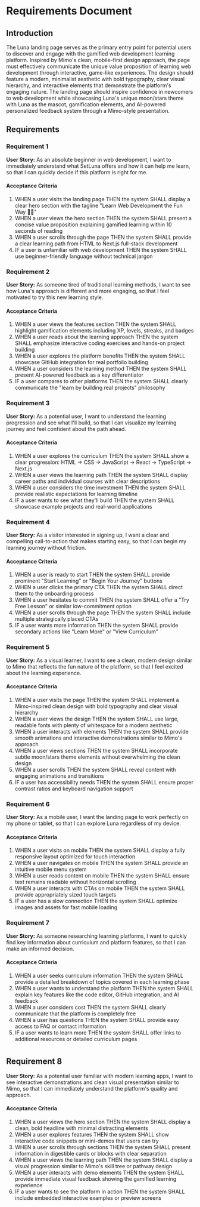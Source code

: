 # Requirements Document

## Introduction

The Luna landing page serves as the primary entry point for potential users to discover and engage with the gamified web development learning platform. Inspired by Mimo's clean, mobile-first design approach, the page must effectively communicate the unique value proposition of learning web development through interactive, game-like experiences. The design should feature a modern, minimalist aesthetic with bold typography, clear visual hierarchy, and interactive elements that demonstrate the platform's engaging nature. The landing page should inspire confidence in newcomers to web development while showcasing Luna's unique moon/stars theme with Luna as the mascot, gamification elements, and AI-powered personalized feedback system through a Mimo-style presentation.

## Requirements

### Requirement 1

**User Story:** As an absolute beginner in web development, I want to immediately understand what SetLuna offers and how it can help me learn, so that I can quickly decide if this platform is right for me.

#### Acceptance Criteria

1. WHEN a user visits the landing page THEN the system SHALL display a clear hero section with the tagline "Learn Web Development the Fun Way 🌙✨"
2. WHEN a user views the hero section THEN the system SHALL present a concise value proposition explaining gamified learning within 10 seconds of reading
3. WHEN a user scrolls through the page THEN the system SHALL provide a clear learning path from HTML to Next.js full-stack development
4. IF a user is unfamiliar with web development THEN the system SHALL use beginner-friendly language without technical jargon

### Requirement 2

**User Story:** As someone tired of traditional learning methods, I want to see how Luna's approach is different and more engaging, so that I feel motivated to try this new learning style.

#### Acceptance Criteria

1. WHEN a user views the features section THEN the system SHALL highlight gamification elements including XP, levels, streaks, and badges
2. WHEN a user reads about the learning approach THEN the system SHALL emphasize interactive coding exercises and hands-on project building
3. WHEN a user explores the platform benefits THEN the system SHALL showcase GitHub integration for real portfolio building
4. WHEN a user considers the learning method THEN the system SHALL present AI-powered feedback as a key differentiator
5. IF a user compares to other platforms THEN the system SHALL clearly communicate the "learn by building real projects" philosophy

### Requirement 3

**User Story:** As a potential user, I want to understand the learning progression and see what I'll build, so that I can visualize my learning journey and feel confident about the path ahead.

#### Acceptance Criteria

1. WHEN a user explores the curriculum THEN the system SHALL show a clear progression: HTML → CSS → JavaScript → React → TypeScript → Next.js
2. WHEN a user views the learning path THEN the system SHALL display career paths and individual courses with clear descriptions
3. WHEN a user considers the time investment THEN the system SHALL provide realistic expectations for learning timeline
4. IF a user wants to see what they'll build THEN the system SHALL showcase example projects and real-world applications

### Requirement 4

**User Story:** As a visitor interested in signing up, I want a clear and compelling call-to-action that makes starting easy, so that I can begin my learning journey without friction.

#### Acceptance Criteria

1. WHEN a user is ready to start THEN the system SHALL provide prominent "Start Learning" or "Begin Your Journey" buttons
2. WHEN a user clicks the primary CTA THEN the system SHALL direct them to the onboarding process
3. WHEN a user hesitates to commit THEN the system SHALL offer a "Try Free Lesson" or similar low-commitment option
4. WHEN a user scrolls through the page THEN the system SHALL include multiple strategically placed CTAs
5. IF a user wants more information THEN the system SHALL provide secondary actions like "Learn More" or "View Curriculum"

### Requirement 5

**User Story:** As a visual learner, I want to see a clean, modern design similar to Mimo that reflects the fun nature of the platform, so that I feel excited about the learning experience.

#### Acceptance Criteria

1. WHEN a user visits the page THEN the system SHALL implement a Mimo-inspired clean design with bold typography and clear visual hierarchy
2. WHEN a user views the design THEN the system SHALL use large, readable fonts with plenty of whitespace for a modern aesthetic
3. WHEN a user interacts with elements THEN the system SHALL provide smooth animations and interactive demonstrations similar to Mimo's approach
4. WHEN a user views sections THEN the system SHALL incorporate subtle moon/stars theme elements without overwhelming the clean design
5. WHEN a user scrolls THEN the system SHALL reveal content with engaging animations and transitions
6. IF a user has accessibility needs THEN the system SHALL ensure proper contrast ratios and keyboard navigation support

### Requirement 6

**User Story:** As a mobile user, I want the landing page to work perfectly on my phone or tablet, so that I can explore Luna regardless of my device.

#### Acceptance Criteria

1. WHEN a user visits on mobile THEN the system SHALL display a fully responsive layout optimized for touch interaction
2. WHEN a user navigates on mobile THEN the system SHALL provide an intuitive mobile menu system
3. WHEN a user reads content on mobile THEN the system SHALL ensure text remains readable without horizontal scrolling
4. WHEN a user interacts with CTAs on mobile THEN the system SHALL provide appropriately sized touch targets
5. IF a user has a slow connection THEN the system SHALL optimize images and assets for fast mobile loading

### Requirement 7

**User Story:** As someone researching learning platforms, I want to quickly find key information about curriculum and platform features, so that I can make an informed decision.

#### Acceptance Criteria

1. WHEN a user seeks curriculum information THEN the system SHALL provide a detailed breakdown of topics covered in each learning phase
2. WHEN a user wants to understand the platform THEN the system SHALL explain key features like the code editor, GitHub integration, and AI feedback
3. WHEN a user considers cost THEN the system SHALL clearly communicate that the platform is completely free
4. WHEN a user has questions THEN the system SHALL provide easy access to FAQ or contact information
5. IF a user wants to learn more THEN the system SHALL offer links to additional resources or detailed curriculum pages
#
## Requirement 8

**User Story:** As a potential user familiar with modern learning apps, I want to see interactive demonstrations and clean visual presentation similar to Mimo, so that I can immediately understand the platform's quality and approach.

#### Acceptance Criteria

1. WHEN a user views the hero section THEN the system SHALL display a clean, bold headline with minimal distracting elements
2. WHEN a user explores features THEN the system SHALL show interactive code snippets or mini-demos that users can try
3. WHEN a user scrolls through sections THEN the system SHALL present information in digestible cards or blocks with clear separation
4. WHEN a user views the learning path THEN the system SHALL display a visual progression similar to Mimo's skill tree or pathway design
5. WHEN a user interacts with demo elements THEN the system SHALL provide immediate visual feedback showing the gamified learning experience
6. IF a user wants to see the platform in action THEN the system SHALL include embedded interactive examples or preview screens